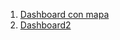 1. [Dashboard con mapa](https://public.tableau.com/views/ProyectoDatosPersonales/Dashboard3?:language=es-ES&publish=yes&:display_count=n&:origin=viz_share_link) 
2. [Dashboard2](https://public.tableau.com/shared/RDY5KD23K?:display_count=n&:origin=viz_share_link)

